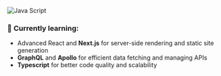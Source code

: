![Java Script](https://capsule-render.vercel.app/api?type=waving&height=300&color=gradient&text=Java%20Script)

### 🌱 **Currently learning:**

- Advanced React and **Next.js** for server-side rendering and static site generation
- **GraphQL** and **Apollo** for efficient data fetching and managing APIs
- **Typescript** for better code quality and scalability
